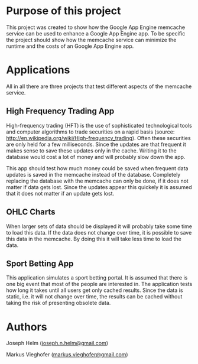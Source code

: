 Purpose of this project
=======================
This project was created to show how the Google App Engine memcache service can be used to enhance a Google App Engine app. To be specific the project should show how the memcache service can minimize the runtime and the costs of an Google App 
Engine app.

Applications
============
All in all there are three projects that test different aspects of the memcache service. 

High Frequency Trading App
--------------------------
High-frequency trading (HFT) is the use of sophisticated technological tools and computer algorithms to trade securities 
on a rapid basis (source: http://en.wikipedia.org/wiki/High-frequency_trading). Often these securities are only held for
a few milliseconds. Since the updates are that frequent it makes sense to save these updates only in the cache. Writing it
to the database would cost a lot of money and will probably slow down the app.

This app should test how much money could be saved when frequent data updates is saved in the memcache instead of the 
database. Completely replacing the database with the memcache can only be done, if it does not matter if data gets lost.
Since the updates appear this quickely it is assumed that it does not matter if an update gets lost.


OHLC Charts
-----------
When larger sets of data should be displayed it will probably take some time to load this data. If the data does not change over time, it is possible to save this data in the memcache. By doing this it will take less time to load the data.
 
Sport Betting App
-----------------
This application simulates a sport betting portal. It is assumed that there is one big event that most of the people are
interested in. The application tests how long it takes until all users get only cached results. Since the data is static,
i.e. it will not change over time, the results can be cached without taking the risk of presenting obsolete data.

Authors
=======
Joseph Helm (joseph.n.helm@gmail.com)

Markus Vieghofer (markus.vieghofer@gmail.com)
